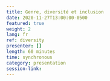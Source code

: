 ```yaml
---
title: Genre, diversité et inclusion
date: 2020-11-27T13:00:00-0500
featured: true
weight: 2
lang: fr
ref: diversity
presenter: []
length: 60 minutes
time: synchronous
category: presentation
session-link:
---
```


